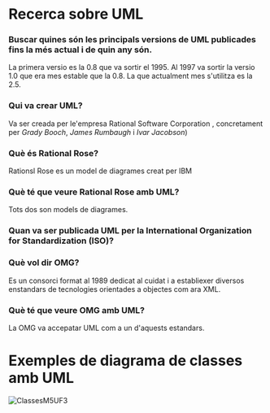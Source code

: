 # Recerca sobre UML

### Buscar quines són les principals versions de UML publicades fins la més actual i de quin any són.

La primera versio es la 0.8 que va sortir el 1995.
Al 1997 va sortir la versio 1.0 que era mes estable que la 0.8.
La que actualment mes s'utilitza es la 2.5.

### Qui va crear UML?

Va ser creada per le'empresa Rational Software Corporation , concretament per *Grady Booch*, *James Rumbaugh* i *Ivar Jacobson*)

### Què és Rational Rose?

Rationsl Rose es un model de diagrames creat per IBM 

### Què té que veure Rational Rose amb UML?

Tots dos son models de diagrames.

### Quan va ser publicada UML per la International Organization for Standardization (ISO)?



### Què vol dir OMG?

Es un consorci format al 1989 dedicat al cuidat i a establiexer diversos enstandars de tecnologies orientades a objectes com ara XML.

### Què té que veure OMG amb UML?

La OMG va accepatar UML com a un d'aquests estandars.

# Exemples de diagrama de classes amb UML

![ClassesM5UF3](https://user-images.githubusercontent.com/113586166/222081888-c694372f-967f-4230-a850-a14be660dbb5.png)



